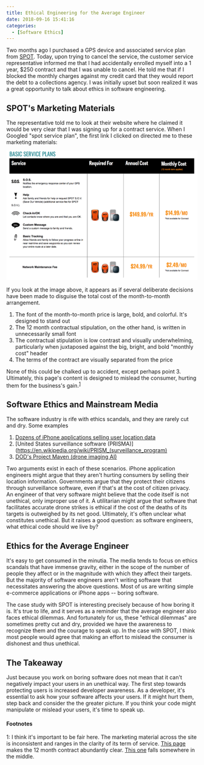 ```yaml
---
title: Ethical Engineering for the Average Engineer
date: 2018-09-16 15:41:16
categories:
  - [Software Ethics]
---
```


Two months ago I purchased a GPS device and associated service plan from [SPOT](https://www.findmespot.com/en/). Today, upon trying to cancel the service, the customer service representative informed me that I had accidentally enrolled myself into a 1 year, $250 contract and that I was unable to cancel. He told me that if I blocked the monthly charges against my credit card that they would report the debt to a collections agency. I was initially upset but soon realized it was a great opportunity to talk about ethics in software engineering.

<!-- more -->

## SPOT's Marketing Materials

The representative told me to look at their website where he claimed it would be very clear that I was signing up for a contract service. When I Googled "spot service plan", the first link I clicked on directed me to these marketing materials:

![Spot Marketing Website](/images/spot-marketing-material.png)

If you look at the image above, it appears as if several deliberate decisions have been made to disguise the total cost of the month-to-month arrangement.

1. The font of the month-to-month price is large, bold, and colorful. It's designed to stand out
2. The 12 month contractual stipulation, on the other hand, is written in unnecessarily small font
3. The contractual stipulation is low contrast and visually underwhelming, particularly when juxtaposed against the big, bright, and bold "monthly cost" header
4. The terms of the contract are visually separated from the price

None of this could be chalked up to accident, except perhaps point 3. Ultimately, this page's content is designed to mislead the consumer, hurting them for the business's gain.<sup>[1](#footnote1)</sup>

## Software Ethics and Mainstream Media

The software industry is rife with ethics scandals, and they are rarely cut and dry. Some examples

1. [Dozens of iPhone applications selling user location data](https://techcrunch.com/2018/09/07/a-dozen-popular-iphone-apps-caught-quietly-sending-user-locations-to-monetization-firms/)
2. [United States surveillance software (PRISMA)](https://en.wikipedia.org/wiki/PRISM_(surveillance_program)
3. [DOD's Project Maven (drone imaging AI)](https://money.cnn.com/2018/06/01/technology/google-maven-contract/index.html)

Two arguments exist in each of these scenarios. iPhone application engineers might argue that they aren't hurting consumers by selling their location information. Governments argue that they protect their citizens through surveillance software, even if that's at the cost of citizen privacy. An engineer of that very software might believe that the code itself is not unethical, only improper use of it. A utilitarian might argue that software that facilitates accurate drone strikes is ethical if the cost of the deaths of its targets is outweighed by its net good. Ultimately, it's often unclear what constitutes unethical. But it raises a good question: as software engineers, what ethical code should we live by?

## Ethics for the Average Engineer

It's easy to get consumed in the minutia. The media tends to focus on ethics scandals that have immense gravity, either in the scope of the number of people they affect or in the magnitude with which they affect their targets. But the majority of software engineers aren't writing software that necessitates answering the above questions. Most of us are writing simple e-commerce applications or iPhone apps -- boring software.

The case study with SPOT is interesting precisely because of how boring it is. It's true to life, and it serves as a reminder that the average engineer also faces ethical dilemmas. And fortunately for us, these "ethical dilemmas" are sometimes pretty cut and dry, provided we have the awareness to recognize them and the courage to speak up. In the case with SPOT, I think most people would agree that making an effort to mislead the consumer is dishonest and thus unethical.

## The Takeaway

Just because you work on boring software does not mean that it can't negatively impact your users in an unethical way. The first step towards protecting users is increased developer awareness. As a developer, it's essential to ask how your software affects your users. If it might hurt them, step back and consider the the greater picture. If you think your code might manipulate or mislead your users, it's time to speak up.

#### Footnotes

<a name="footnote1">1</a>: I think it's important to be fair here. The marketing material across the site is inconsistent and ranges in the clarity of its term of service. [This page](https://www.findmespot.com/en/index.php?cid=131) makes the 12 month contract abundantly clear. [This one](https://www.findmespot.com/en/index.php?cid=130) falls somewhere in the middle.
